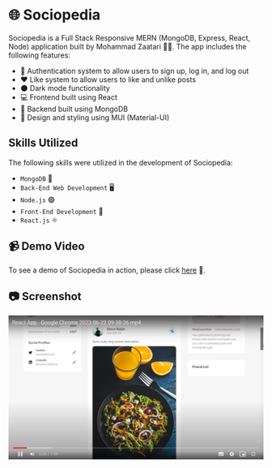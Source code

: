 # 🌐 Sociopedia

Sociopedia is a Full Stack Responsive MERN (MongoDB, Express, React, Node) application built by Mohammad Zaatari 👨‍💻. The app includes the following features:

- 🔐 Authentication system to allow users to sign up, log in, and log out
- ❤️ Like system to allow users to like and unlike posts
- 🌑 Dark mode functionality
- 💻 Frontend built using React
- 📁 Backend built using MongoDB
- 💅 Design and styling using MUI (Material-UI)

## Skills Utilized

The following skills were utilized in the development of Sociopedia:

- `MongoDB` 🍃
- `Back-End Web Development` 🖥️
- `Node.js` 🟢
- `Front-End Development` 🎨
- `React.js` ⚛️

## 📹 Demo Video

To see a demo of Sociopedia in action, please click [here](https://drive.google.com/file/d/1BUtTKMyU-34V5jRzm5VMSOHatbWVMb9d/view?usp=drive_open&t=3s) 🎥.

## 📷 Screenshot

![Sociopedia Screenshot](socio.png)
